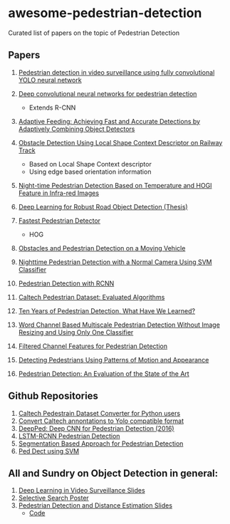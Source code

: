 # awesome-pedestrian-detection
Curated list of papers on the topic of Pedestrian Detection
## Papers
1. [Pedestrian detection in video surveillance using fully convolutional YOLO neural network](https://www.researchgate.net/publication/317967088_Pedestrian_detection_in_video_surveillance_using_fully_convolutional_YOLO_neural_network) 
        
2. [Deep convolutional neural networks for pedestrian detection](https://arxiv.org/pdf/1510.03608.pdf)
      * Extends R-CNN
3. [Adaptive Feeding: Achieving Fast and Accurate Detections by Adaptively
Combining Object Detectors](https://arxiv.org/pdf/1707.06399.pdf)  
4. [Obstacle Detection Using Local Shape Context
Descriptor on Railway Track](http://www.ijircce.com/upload/2016/february/20_Obstacle.pdf)
      * Based on Local Shape Context descriptor
      * Using edge based orientation information
5. [Night-time Pedestrian Detection Based on Temperature and HOGI Feature in
Infra-red Images ](http://ijssst.info/Vol-17/No-28/paper14.pdf)
6. [Deep Learning for Robust Road Object
Detection (Thesis)](http://publications.lib.chalmers.se/records/fulltext/249747/249747.pdf)
7. [Fastest Pedestrian Detector ](http://ijcsit.com/docs/Volume%206/vol6issue02/ijcsit20150602114.pdf)
      * HOG
8. [Obstacles and Pedestrian Detection on a Moving Vehicle](https://pdfs.semanticscholar.org/d9a6/14096dba08eae1fab8fc9d48d1c8e125e0c9.pdf)
9. [Nighttime Pedestrian Detection with a Normal Camera Using SVM Classifier](https://link.springer.com/chapter/10.1007/11427445_30)
10. [Pedestrian Detection with RCNN](http://cs229.stanford.edu/proj2015/172_report.pdf) 
11. [Caltech Pedestrian Dataset: Evaluated Algorithms](http://citeseerx.ist.psu.edu/viewdoc/download;jsessionid=CF8539B8E398147CAD873FCFF6234EAF?doi=10.1.1.433.5334&rep=rep1&type=pdf)
 12. [Ten Years of Pedestrian Detection, What Have We Learned?](https://arxiv.org/pdf/1411.4304.pdf)
 13. [Word Channel Based Multiscale Pedestrian Detection Without Image Resizing and Using Only One Classifier](https://www.cv-foundation.org/openaccess/content_cvpr_2014/papers/Costea_Word_Channel_Based_2014_CVPR_paper.pdf)
 14. [Filtered Channel Features for Pedestrian Detection](https://arxiv.org/abs/1501.05759)
 15. [Detecting Pedestrians Using Patterns of Motion and Appearance](https://dl.acm.org/citation.cfm?id=1057318)
 16. [Pedestrian Detection: An Evaluation of the State of the Art ](https://ieeexplore.ieee.org/stamp/stamp.jsp?tp=&arnumber=5975165)
## Github Repositories
        
1. [Caltech Pedestrain Dataset Converter for Python users](https://github.com/mitmul/caltech-pedestrian-dataset-converter)
2. [Convert Caltech annontations to Yolo compatible format](https://github.com/Jumabek/convert_caltech_annos_to_yolo)     
3. [DeepPed: Deep CNN for Pedestrian Detection (2016)](https://github.com/DenisTome/DeepPed)
4. [LSTM-RCNN Pedestrian Detection](https://github.com/buffer51/lstm-rcnn-pedestrian-detection)
5. [Segmentation Based Approach for Pedestrian Detection](https://github.com/colegulino/Deep-Neural-Networks-for-Pedestrian-Detection)
6. [Ped Dect using SVM](https://github.com/WuLC/Pedestrian-Detection)  



## All and Sundry on Object Detection in general:
1. [Deep Learning in Video Surveillance Slides](https://www.ee.cuhk.edu.hk/~xgwang/MSF.pdf)
2. [Selective Search Poster](https://www.koen.me/research/pub/vandesande-iccv2011-poster.pdf)
3. [Pedestrian Detection and Distance Estimation Slides](https://www.slideshare.net/omidAsudeh/real-time-pedestrian-detection-tracking-and-distance-estimation?qid=9fb687b8-d1b7-4094-8d5a-e185a8dbe1a8&v=&b=&from_search=1)
      * [Code](https://sourceforge.net/projects/pedestriandetectiontracking/)
